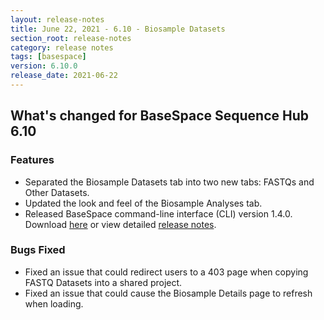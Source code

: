```yaml
---
layout: release-notes
title: June 22, 2021 - 6.10 - Biosample Datasets
section_root: release-notes
category: release notes
tags: [basespace]
version: 6.10.0
release_date: 2021-06-22
---
```


## What's changed for BaseSpace Sequence Hub 6.10

### Features
 - Separated the Biosample Datasets tab into two new tabs: FASTQs and Other Datasets.
 - Updated the look and feel of the Biosample Analyses tab.
 - Released BaseSpace command-line interface (CLI) version 1.4.0. Download [here](https://basespace-launch-east.s3.amazonaws.com/CLI/latest/latest.html) or view detailed [release notes](https://developer.basespace.illumina.com/docs/content/documentation/cli/cli-releasenotes).

### Bugs Fixed
 - Fixed an issue that could redirect users to a 403 page when copying FASTQ Datasets into a shared project.
 - Fixed an issue that could cause the Biosample Details page to refresh when loading.